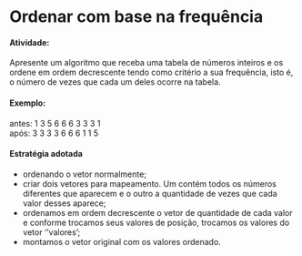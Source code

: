 <h1>Ordenar com base na frequência</h1>

<h4>Atividade:</h4>
<p>Apresente um algoritmo que receba uma tabela de números inteiros e os ordene em ordem decrescente tendo como critério a sua frequência, isto é, o número de vezes que cada um deles ocorre na tabela.</p>
<h4>Exemplo:</h4>
<p>antes: 1 3 5 6 6 6 3 3 3 1<br>após: 3 3 3 3 6 6 6 1 1 5</p>
<h4>Estratégia adotada</h4>
<ul>
<li>ordenando o vetor normalmente;</li>
<li>criar dois vetores para mapeamento. Um contém todos os números diferentes que aparecem e o outro a quantidade de vezes que cada valor desses aparece;</li>
<li>ordenamos em ordem decrescente o vetor de quantidade de cada valor e conforme trocamos seus valores de posição, trocamos os valores do vetor ‘’valores’;</li>
<li>montamos o vetor original com os valores ordenado.</li>
</ul>

